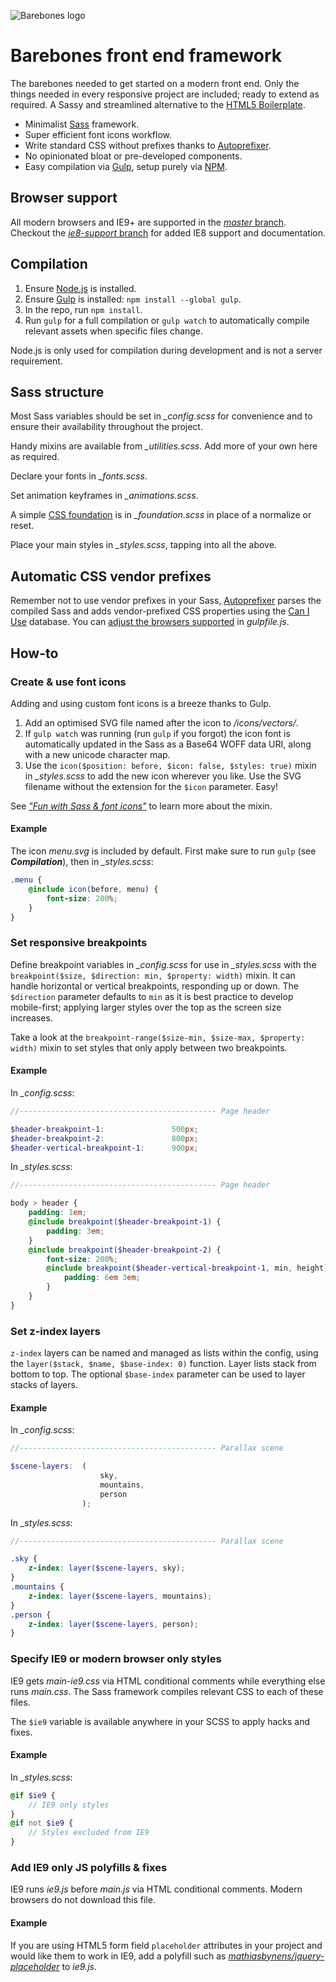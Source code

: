 ![Barebones logo](http://jaydenseric.com/shared/barebones-logo.svg)

# Barebones front end framework

The barebones needed to get started on a modern front end. Only the things needed in every responsive project are included; ready to extend as required. A Sassy and streamlined alternative to the [HTML5 Boilerplate](http://html5boilerplate.com).

- Minimalist [Sass](http://sass-lang.com) framework.
- Super efficient font icons workflow.
- Write standard CSS without prefixes thanks to [Autoprefixer](https://github.com/postcss/autoprefixer).
- No opinionated bloat or pre-developed components.
- Easy compilation via [Gulp](http://gulpjs.com), setup purely via [NPM](https://npmjs.com).

## Browser support

All modern browsers and IE9+ are supported in the [*master* branch](https://github.com/jaydenseric/Barebones/tree/master). Checkout the [*ie8-support* branch](https://github.com/jaydenseric/Barebones/tree/ie8-support) for added IE8 support and documentation.

## Compilation

1. Ensure [Node.js](https://nodejs.org) is installed.
2. Ensure [Gulp](http://gulpjs.com) is installed: `npm install --global gulp`.
3. In the repo, run `npm install`.
4. Run `gulp` for a full compilation or `gulp watch` to automatically compile relevant assets when specific files change.

Node.js is only used for compilation during development and is not a server requirement.

## Sass structure

Most Sass variables should be set in *_config.scss* for convenience and to ensure their availability throughout the project.

Handy mixins are available from *_utilities.scss*. Add more of your own here as required.

Declare your fonts in *_fonts.scss*.

Set animation keyframes in *_animations.scss*.

A simple [CSS foundation](http://jaydenseric.com/blog/forget-normalize-or-resets-lay-your-own-css-foundation) is in *_foundation.scss* in place of a normalize or reset.

Place your main styles in *_styles.scss*, tapping into all the above.

## Automatic CSS vendor prefixes

Remember not to use vendor prefixes in your Sass, [Autoprefixer](https://github.com/postcss/autoprefixer) parses the compiled Sass and adds vendor-prefixed CSS properties using the [Can I Use](http://caniuse.com) database. You can [adjust the browsers supported](https://github.com/postcss/autoprefixer#browsers) in *gulpfile.js*.

## How-to

### Create & use font icons

Adding and using custom font icons is a breeze thanks to Gulp.

1. Add an optimised SVG file named after the icon to */icons/vectors/*.
2. If `gulp watch` was running (run `gulp` if you forgot) the icon font is automatically updated in the Sass as a Base64 WOFF data URI, along with a new unicode character map.
3. Use the `icon($position: before, $icon: false, $styles: true)` mixin in *_styles.scss* to add the new icon wherever you like. Use the SVG filename without the extension for the `$icon` parameter. Easy!

See [*"Fun with Sass & font icons"*](http://jaydenseric.com/blog/fun-with-sass-and-font-icons) to learn more about the mixin.

#### Example

The icon *menu.svg* is included by default. First make sure to run `gulp` (see ***Compilation***), then in *_styles.scss*:

```scss
.menu {
	@include icon(before, menu) {
		font-size: 200%;
	}
}
```

### Set responsive breakpoints

Define breakpoint variables in *_config.scss* for use in *_styles.scss* with the `breakpoint($size, $direction: min, $property: width)` mixin. It can handle horizontal or vertical breakpoints, responding up or down. The `$direction` parameter defaults to `min` as it is best practice to develop mobile-first; applying larger styles over the top as the screen size increases.

Take a look at the `breakpoint-range($size-min, $size-max, $property: width)` mixin to set styles that only apply between two breakpoints.

#### Example

In *_config.scss*:

```scss
//-------------------------------------------- Page header

$header-breakpoint-1:				500px;
$header-breakpoint-2:				800px;
$header-vertical-breakpoint-1:		900px;
```

In *_styles.scss*:

```scss
//-------------------------------------------- Page header

body > header {
	padding: 1em;
	@include breakpoint($header-breakpoint-1) {
		padding: 3em;
	}
	@include breakpoint($header-breakpoint-2) {
		font-size: 200%;
		@include breakpoint($header-vertical-breakpoint-1, min, height) {
			padding: 6em 3em;
		}
	}
}
```

### Set z-index layers

`z-index` layers can be named and managed as lists within the config, using the `layer($stack, $name, $base-index: 0)` function. Layer lists stack from bottom to top. The optional `$base-index` parameter can be used to layer stacks of layers.

#### Example

In *_config.scss*:

```scss
//-------------------------------------------- Parallax scene

$scene-layers:	(
					sky,
					mountains,
					person
				);
```

In *_styles.scss*:

```scss
//-------------------------------------------- Parallax scene

.sky {
	z-index: layer($scene-layers, sky);
}
.mountains {
	z-index: layer($scene-layers, mountains);
}
.person {
	z-index: layer($scene-layers, person);
}
```

### Specify IE9 or modern browser only styles

IE9 gets *main-ie9.css* via HTML conditional comments while everything else runs *main.css*. The Sass framework compiles relevant CSS to each of these files.

The `$ie9` variable is available anywhere in your SCSS to apply hacks and fixes.

#### Example

In *_styles.scss*:

```scss
@if $ie9 {
	// IE9 only styles
}
@if not $ie9 {
	// Styles excluded from IE9
}
```

### Add IE9 only JS polyfills & fixes

IE9 runs *ie9.js* before *main.js* via HTML conditional comments. Modern browsers do not download this file.

#### Example

If you are using HTML5 form field `placeholder` attributes in your project and would like them to work in IE9, add a polyfill such as [*mathiasbynens/jquery-placeholder*](http://mths.be/placeholder) to *ie9.js*.